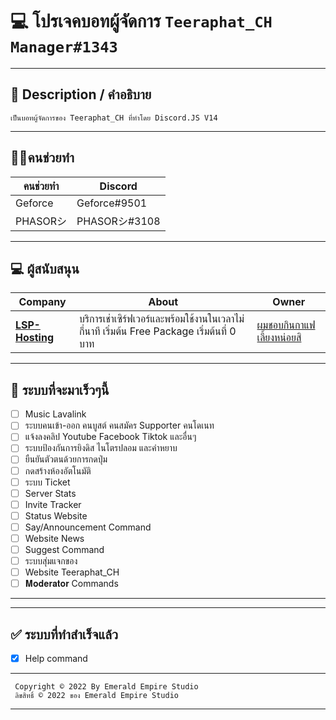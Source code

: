 #  💻 โปรเจคบอทผู้จัดการ ```Teeraphat_CH Manager#1343```
---
## 📃 Description / คำอธิบาย
```
เป็นบอทผู้จัดการของ Teeraphat_CH ที่ทำโดย Discord.JS V14
```
---
## 👨‍💻คนช่วยทำ

| คนช่วยทำ| Discord | 
| ------- | ----- |
| Geforce | Geforce#9501 |
| PHASORシ| PHASORシ#3108 |


---

## 💻 ผู้สนับสนุน

| Company | About |  Owner  |
| ------- | ----- | ------- |
| [**LSP-Hosting**](https://lunaserverpro.ml) | บริการเช่าเซิร์ฟเวอร์และพร้อมใช้งานในเวลาไม่กี่นาที เริ่มต้น Free Package เริ่มต้นที่ 0 บาท| [ผมชอบกินกาแฟ เลี้ยงหน่อยสิ](https://lunaserverpro.ml/) |

---

## 💯 ระบบที่จะมาเร็วๆนี้

- [ ] Music Lavalink
- [ ] ระบบคนเข้า-ออก คนบูสต์ คนสมัคร Supporter คนโดเนท
- [ ] แจ้งลงคลิป Youtube Facebook Tiktok และอื่นๆ
- [ ] ระบบป้องกันการยิงดิส ไนโตรปลอม และคำหยาบ
- [ ] ยืนยันตัวตนด้วยการกดปุ่ม
- [ ] กดสร้างห้องอัตโนมัติ
- [ ] ระบบ Ticket
- [ ] Server Stats
- [ ] Invite Tracker
- [ ] Status Website
- [ ] Say/Announcement Command
- [ ] Website News
- [ ] Suggest Command
- [ ] ระบบสุ่มแจกของ
- [ ] Website Teeraphat_CH
- [ ] 𝐌𝐨𝐝𝐞𝐫𝐚𝐭𝐨𝐫 Commands
---

---

## ✅ ระบบที่ทำสำเร็จแล้ว

- [x] Help command

---

```
 Copyright © 2022 By Emerald Empire Studio
 ลิขสิทธิ์ © 2022 ของ Emerald Empire Studio
```
---
